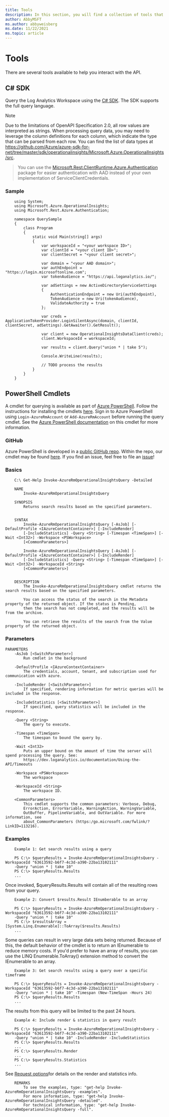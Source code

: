 ```yaml
---
title: Tools
description: In this section, you will find a collection of tools that can help you interact with the API.
author: AbbyMSFT
ms.author: abbyweisberg
ms.date: 11/22/2021
ms.topic: article
---
```

# Tools

There are several tools available to help you interact with the API.
## C\# SDK

Query the Log Analytics Workspace using the [C\# SDK](https://www.nuget.org/packages/Microsoft.Azure.OperationalInsights/). The SDK supports the full query language.

> [!NOTE]
> Due to the limitations of OpenAPI Specification 2.0, all row values are interpreted as strings. When processing query data, you may need to leverage the column definitions for each column, which indicate the type that can be parsed from each row. You can find the list of data types at <https://github.com/Azure/azure-sdk-for-net/tree/master/sdk/operationalinsights/Microsoft.Azure.OperationalInsights/src>.

> You can use the [Microsoft.Rest.ClientRuntime.Azure.Authentication](https://www.nuget.org/packages/Microsoft.Rest.ClientRuntime.Azure.Authentication/) package for easier authentication with AAD instead of your own implementation of ServiceClientCredentials.

### Sample

```
    using System;
    using Microsoft.Azure.OperationalInsights;
    using Microsoft.Rest.Azure.Authentication;
    
    namespace QuerySample
    {
        class Program
        {
            static void Main(string[] args)
            {
                var workspaceId = "<your workspace ID>";
                var clientId = "<your client ID>";
                var clientSecret = "<your client secret>";
    
                var domain = "<your AAD domain>";
                var authEndpoint = "https://login.microsoftonline.com";
                var tokenAudience = "https://api.loganalytics.io/";
    
                var adSettings = new ActiveDirectoryServiceSettings
                {
                    AuthenticationEndpoint = new Uri(authEndpoint),
                    TokenAudience = new Uri(tokenAudience),
                    ValidateAuthority = true
                };
    
                var creds = ApplicationTokenProvider.LoginSilentAsync(domain, clientId, clientSecret, adSettings).GetAwaiter().GetResult();
    
                var client = new OperationalInsightsDataClient(creds);
                client.WorkspaceId = workspaceId;
    
                var results = client.Query("union * | take 5");
    
                Console.WriteLine(results);
    
                // TODO process the results
            }
        }
    }
```

## PowerShell Cmdlets

A cmdlet for querying is available as part of [Azure PowerShell](/powershell/azure/overview?view=azurermps-5.4.0&preserve-view=true). Follow the instructions for installing the cmdlets [here](/powershell/azure/install-azurerm-ps?view=azurermps-5.4.0&preserve-view=true). Sign in to Azure PowerShell using `Login-AzureRmAccount` or `Add-AzureRmAccount` before running the query cmdlet. See the [Azure PowerShell documentation](/powershell/module/azurerm.operationalinsights/Invoke-AzureRmOperationalInsightsQuery?view=azurermps-5.4.0&preserve-view=true) on this cmdlet for more information.

### GitHub

Azure PowerShell is developed in a [public GitHub repo](https://github.com/Azure/azure-powershell). Within the repo, our cmdlet may be found [here](https://github.com/Azure/azure-powershell/blob/preview/src/ResourceManager/OperationalInsights/Commands.OperationalInsights/Query/InvokeOperationalInsightsQuery.cs). If you find an issue, feel free to file an [issue](https://github.com/Azure/azure-powershell/issues)\!

### Basics

```
    C:\ Get-Help Invoke-AzureRmOperationalInsightsQuery -Detailed
    
    NAME
        Invoke-AzureRmOperationalInsightsQuery
        
    SYNOPSIS
        Returns search results based on the specified parameters.
        
        
    SYNTAX
        Invoke-AzureRmOperationalInsightsQuery [-AsJob] [-DefaultProfile <IAzureContextContainer>] [-IncludeRender] 
        [-IncludeStatistics] -Query <String> [-Timespan <TimeSpan>] [-Wait <Int32>] -Workspace <PSWorkspace> 
        [<CommonParameters>]
        
        Invoke-AzureRmOperationalInsightsQuery [-AsJob] [-DefaultProfile <IAzureContextContainer>] [-IncludeRender] 
        [-IncludeStatistics] -Query <String> [-Timespan <TimeSpan>] [-Wait <Int32>] -WorkspaceId <String> 
        [<CommonParameters>]
        
        
    DESCRIPTION
        The Invoke-AzureRmOperationalInsightsQuery cmdlet returns the search results based on the specified parameters.
        
        You can access the status of the search in the Metadata property of the returned object. If the status is Pending, 
        then the search has not completed, and the results will be from the archive.
        
        You can retrieve the results of the search from the Value property of the returned object.
```

### Parameters

``` 
PARAMETERS
    -AsJob [<SwitchParameter>]
        Run cmdlet in the background
        
    -DefaultProfile <IAzureContextContainer>
        The credentials, account, tenant, and subscription used for communication with azure.
        
    -IncludeRender [<SwitchParameter>]
        If specified, rendering information for metric queries will be included in the response.
        
    -IncludeStatistics [<SwitchParameter>]
        If specified, query statistics will be included in the response.
        
    -Query <String>
        The query to execute.
        
    -Timespan <TimeSpan>
        The timespan to bound the query by.
        
    -Wait <Int32>
        Puts an upper bound on the amount of time the server will spend processing the query. See: 
        https://dev.loganalytics.io/documentation/Using-the-API/Timeouts
        
    -Workspace <PSWorkspace>
        The workspace
        
    -WorkspaceId <String>
        The workspace ID.
        
    <CommonParameters>
        This cmdlet supports the common parameters: Verbose, Debug,
        ErrorAction, ErrorVariable, WarningAction, WarningVariable,
        OutBuffer, PipelineVariable, and OutVariable. For more information, see 
        about_CommonParameters (https:/go.microsoft.com/fwlink/?LinkID=113216). 
```

### Examples

``` 
    Example 1: Get search results using a query

    PS C:\> $queryResults = Invoke-AzureRmOperationalInsightsQuery -WorkspaceId "63613592-b6f7-4c3d-a390-22ba13102111" 
    -Query "union * | take 10"
    PS C:\> $queryResults.Results
    ...
```

Once invoked, $queryResults.Results will contain all of the resulting rows from your query.

``` 
    Example 2: Convert $results.Result IEnumberable to an array
  
    PS C:\> $queryResults = Invoke-AzureRmOperationalInsightsQuery -WorkspaceId "63613592-b6f7-4c3d-a390-22ba13102111" 
    -Query "union * | take 10"
    PS C:\> $resultsArray = [System.Linq.Enumerable]::ToArray($results.Results)
    ...
```

Some queries can result in very large data sets being returned. Because of this, the default behavior of the cmdlet is to return an IEnumerable to reduce memory costs. If you'd prefer to have an array of results, you can use the LINQ Enumerable.ToArray() extension method to convert the IEnumerable to an array.

``` 
    Example 3: Get search results using a query over a specific timeframe
    
    PS C:\> $queryResults = Invoke-AzureRmOperationalInsightsQuery -WorkspaceId "63613592-b6f7-4c3d-a390-22ba13102111" 
    -Query "union * | take 10" -Timespan (New-TimeSpan -Hours 24)
    PS C:\> $queryResults.Results
    ... 
```

The results from this query will be limited to the past 24 hours.

``` 
    Example 4: Include render & statistics in query result
    
    PS C:\> $queryResults = Invoke-AzureRmOperationalInsightsQuery -WorkspaceId "63613592-b6f7-4c3d-a390-22ba13102111" 
    -Query "union * | take 10" -IncludeRender -IncludeStatistics
    PS C:\> $queryResults.Results
    ...
    PS C:\> $queryResults.Render
    ...
    PS C:\> $queryResults.Statistics
    ...
```

See [Request options](prefer-options.md)for details on the render and statistics info.

```
    REMARKS
        To see the examples, type: "get-help Invoke-AzureRmOperationalInsightsQuery -examples".
        For more information, type: "get-help Invoke-AzureRmOperationalInsightsQuery -detailed".
        For technical information, type: "get-help Invoke-AzureRmOperationalInsightsQuery -full".
```
